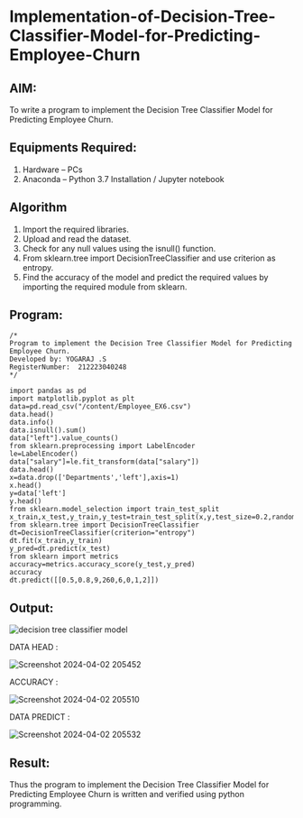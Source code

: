 # Implementation-of-Decision-Tree-Classifier-Model-for-Predicting-Employee-Churn

## AIM:
To write a program to implement the Decision Tree Classifier Model for Predicting Employee Churn.

## Equipments Required:
1. Hardware – PCs
2. Anaconda – Python 3.7 Installation / Jupyter notebook

## Algorithm
1. Import the required libraries.
2. Upload and read the dataset.
3. Check for any null values using the isnull() function.
4. From sklearn.tree import DecisionTreeClassifier and use criterion as entropy.
5. Find the accuracy of the model and predict the required values by importing the required module from sklearn.

## Program:
```
/*
Program to implement the Decision Tree Classifier Model for Predicting Employee Churn.
Developed by: YOGARAJ .S
RegisterNumber:  212223040248
*/
```
```
import pandas as pd
import matplotlib.pyplot as plt
data=pd.read_csv("/content/Employee_EX6.csv")
data.head()
data.info()
data.isnull().sum()
data["left"].value_counts()
from sklearn.preprocessing import LabelEncoder
le=LabelEncoder()
data["salary"]=le.fit_transform(data["salary"])
data.head()
x=data.drop(['Departments','left'],axis=1)
x.head()
y=data['left']
y.head()
from sklearn.model_selection import train_test_split
x_train,x_test,y_train,y_test=train_test_split(x,y,test_size=0.2,random_state=100)
from sklearn.tree import DecisionTreeClassifier
dt=DecisionTreeClassifier(criterion="entropy")
dt.fit(x_train,y_train)
y_pred=dt.predict(x_test)
from sklearn import metrics
accuracy=metrics.accuracy_score(y_test,y_pred)
accuracy
dt.predict([[0.5,0.8,9,260,6,0,1,2]])
```
## Output:
![decision tree classifier model](sam.png)

DATA HEAD :


![Screenshot 2024-04-02 205452](https://github.com/yogaraj2/Implementation-of-Decision-Tree-Classifier-Model-for-Predicting-Employee-Churn/assets/153482637/473644ec-2ea6-43b3-bcdf-9a03c73918df)

ACCURACY :

![Screenshot 2024-04-02 205510](https://github.com/yogaraj2/Implementation-of-Decision-Tree-Classifier-Model-for-Predicting-Employee-Churn/assets/153482637/76bac2ef-0dc4-447c-9a46-6334e078e3be)

DATA PREDICT :

![Screenshot 2024-04-02 205532](https://github.com/yogaraj2/Implementation-of-Decision-Tree-Classifier-Model-for-Predicting-Employee-Churn/assets/153482637/efb22feb-a40a-4f88-b8ac-3b84abf83f52)



## Result:
Thus the program to implement the  Decision Tree Classifier Model for Predicting Employee Churn is written and verified using python programming.
